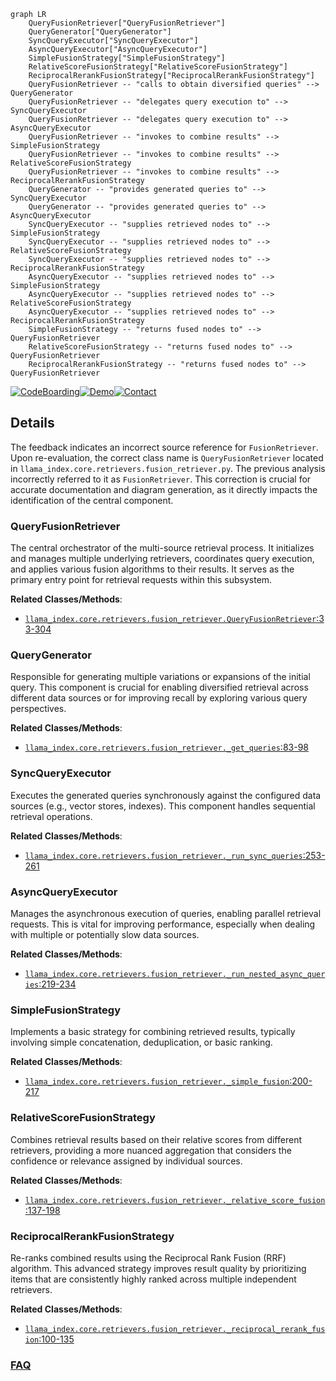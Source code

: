 ```mermaid
graph LR
    QueryFusionRetriever["QueryFusionRetriever"]
    QueryGenerator["QueryGenerator"]
    SyncQueryExecutor["SyncQueryExecutor"]
    AsyncQueryExecutor["AsyncQueryExecutor"]
    SimpleFusionStrategy["SimpleFusionStrategy"]
    RelativeScoreFusionStrategy["RelativeScoreFusionStrategy"]
    ReciprocalRerankFusionStrategy["ReciprocalRerankFusionStrategy"]
    QueryFusionRetriever -- "calls to obtain diversified queries" --> QueryGenerator
    QueryFusionRetriever -- "delegates query execution to" --> SyncQueryExecutor
    QueryFusionRetriever -- "delegates query execution to" --> AsyncQueryExecutor
    QueryFusionRetriever -- "invokes to combine results" --> SimpleFusionStrategy
    QueryFusionRetriever -- "invokes to combine results" --> RelativeScoreFusionStrategy
    QueryFusionRetriever -- "invokes to combine results" --> ReciprocalRerankFusionStrategy
    QueryGenerator -- "provides generated queries to" --> SyncQueryExecutor
    QueryGenerator -- "provides generated queries to" --> AsyncQueryExecutor
    SyncQueryExecutor -- "supplies retrieved nodes to" --> SimpleFusionStrategy
    SyncQueryExecutor -- "supplies retrieved nodes to" --> RelativeScoreFusionStrategy
    SyncQueryExecutor -- "supplies retrieved nodes to" --> ReciprocalRerankFusionStrategy
    AsyncQueryExecutor -- "supplies retrieved nodes to" --> SimpleFusionStrategy
    AsyncQueryExecutor -- "supplies retrieved nodes to" --> RelativeScoreFusionStrategy
    AsyncQueryExecutor -- "supplies retrieved nodes to" --> ReciprocalRerankFusionStrategy
    SimpleFusionStrategy -- "returns fused nodes to" --> QueryFusionRetriever
    RelativeScoreFusionStrategy -- "returns fused nodes to" --> QueryFusionRetriever
    ReciprocalRerankFusionStrategy -- "returns fused nodes to" --> QueryFusionRetriever
```

[![CodeBoarding](https://img.shields.io/badge/Generated%20by-CodeBoarding-9cf?style=flat-square)](https://github.com/CodeBoarding/CodeBoarding)[![Demo](https://img.shields.io/badge/Try%20our-Demo-blue?style=flat-square)](https://www.codeboarding.org/demo)[![Contact](https://img.shields.io/badge/Contact%20us%20-%20contact@codeboarding.org-lightgrey?style=flat-square)](mailto:contact@codeboarding.org)

## Details

The feedback indicates an incorrect source reference for `FusionRetriever`. Upon re-evaluation, the correct class name is `QueryFusionRetriever` located in `llama_index.core.retrievers.fusion_retriever.py`. The previous analysis incorrectly referred to it as `FusionRetriever`. This correction is crucial for accurate documentation and diagram generation, as it directly impacts the identification of the central component.

### QueryFusionRetriever
The central orchestrator of the multi-source retrieval process. It initializes and manages multiple underlying retrievers, coordinates query execution, and applies various fusion algorithms to their results. It serves as the primary entry point for retrieval requests within this subsystem.


**Related Classes/Methods**:

- <a href="https://github.com/run-llama/llama_index/blob/main/llama-index-core/llama_index/core/retrievers/fusion_retriever.py#L33-L304" target="_blank" rel="noopener noreferrer">`llama_index.core.retrievers.fusion_retriever.QueryFusionRetriever`:33-304</a>


### QueryGenerator
Responsible for generating multiple variations or expansions of the initial query. This component is crucial for enabling diversified retrieval across different data sources or for improving recall by exploring various query perspectives.


**Related Classes/Methods**:

- <a href="https://github.com/run-llama/llama_index/blob/main/llama-index-core/llama_index/core/retrievers/fusion_retriever.py#L83-L98" target="_blank" rel="noopener noreferrer">`llama_index.core.retrievers.fusion_retriever._get_queries`:83-98</a>


### SyncQueryExecutor
Executes the generated queries synchronously against the configured data sources (e.g., vector stores, indexes). This component handles sequential retrieval operations.


**Related Classes/Methods**:

- <a href="https://github.com/run-llama/llama_index/blob/main/llama-index-core/llama_index/core/retrievers/fusion_retriever.py#L253-L261" target="_blank" rel="noopener noreferrer">`llama_index.core.retrievers.fusion_retriever._run_sync_queries`:253-261</a>


### AsyncQueryExecutor
Manages the asynchronous execution of queries, enabling parallel retrieval requests. This is vital for improving performance, especially when dealing with multiple or potentially slow data sources.


**Related Classes/Methods**:

- <a href="https://github.com/run-llama/llama_index/blob/main/llama-index-core/llama_index/core/retrievers/fusion_retriever.py#L219-L234" target="_blank" rel="noopener noreferrer">`llama_index.core.retrievers.fusion_retriever._run_nested_async_queries`:219-234</a>


### SimpleFusionStrategy
Implements a basic strategy for combining retrieved results, typically involving simple concatenation, deduplication, or basic ranking.


**Related Classes/Methods**:

- <a href="https://github.com/run-llama/llama_index/blob/main/llama-index-core/llama_index/core/retrievers/fusion_retriever.py#L200-L217" target="_blank" rel="noopener noreferrer">`llama_index.core.retrievers.fusion_retriever._simple_fusion`:200-217</a>


### RelativeScoreFusionStrategy
Combines retrieval results based on their relative scores from different retrievers, providing a more nuanced aggregation that considers the confidence or relevance assigned by individual sources.


**Related Classes/Methods**:

- <a href="https://github.com/run-llama/llama_index/blob/main/llama-index-core/llama_index/core/retrievers/fusion_retriever.py#L137-L198" target="_blank" rel="noopener noreferrer">`llama_index.core.retrievers.fusion_retriever._relative_score_fusion`:137-198</a>


### ReciprocalRerankFusionStrategy
Re-ranks combined results using the Reciprocal Rank Fusion (RRF) algorithm. This advanced strategy improves result quality by prioritizing items that are consistently highly ranked across multiple independent retrievers.


**Related Classes/Methods**:

- <a href="https://github.com/run-llama/llama_index/blob/main/llama-index-core/llama_index/core/retrievers/fusion_retriever.py#L100-L135" target="_blank" rel="noopener noreferrer">`llama_index.core.retrievers.fusion_retriever._reciprocal_rerank_fusion`:100-135</a>




### [FAQ](https://github.com/CodeBoarding/GeneratedOnBoardings/tree/main?tab=readme-ov-file#faq)